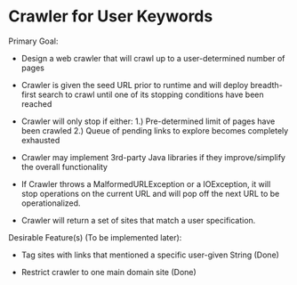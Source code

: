 # Crawler for User Keywords

Primary Goal:

- Design a web crawler that will crawl up to a user-determined number of pages

- Crawler is given the seed URL prior to runtime and will deploy breadth-first search to crawl until one of its stopping conditions have been reached

- Crawler will only stop if either:
    1.) Pre-determined limit of pages have been crawled
    2.) Queue of pending links to explore becomes completely exhausted

- Crawler may implement 3rd-party Java libraries if they improve/simplify the overall functionality

- If Crawler throws a MalformedURLException or a IOException, it will stop operations on the current URL and will pop off the next URL to be operationalized.

- Crawler will return a set of sites that match a user specification.


Desirable Feature(s) (To be implemented later):

- Tag sites with links that mentioned a specific user-given String (Done)

- Restrict crawler to one main domain site (Done)
